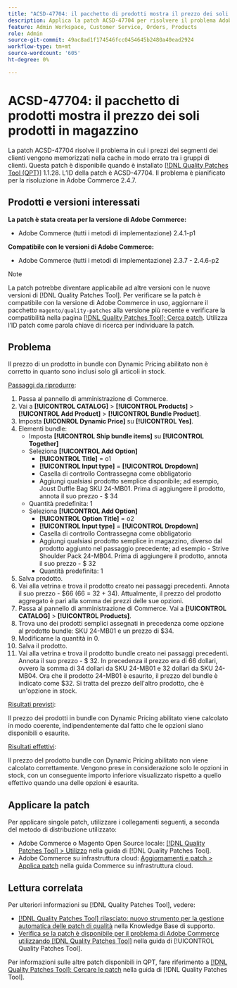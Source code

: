 ```yaml
---
title: "ACSD-47704: il pacchetto di prodotti mostra il prezzo dei soli prodotti in magazzino"
description: Applica la patch ACSD-47704 per risolvere il problema Adobe Commerce, in cui un prodotto in bundle mostra il prezzo dei soli prodotti in stock.
feature: Admin Workspace, Customer Service, Orders, Products
role: Admin
source-git-commit: 49ac8ad1f174546fcc0454645b2480a40ead2924
workflow-type: tm+mt
source-wordcount: '605'
ht-degree: 0%

---
```


# ACSD-47704: il pacchetto di prodotti mostra il prezzo dei soli prodotti in magazzino

La patch ACSD-47704 risolve il problema in cui i prezzi dei segmenti dei clienti vengono memorizzati nella cache in modo errato tra i gruppi di clienti. Questa patch è disponibile quando è installato [[!DNL Quality Patches Tool (QPT)]](https://experienceleague.adobe.com/en/docs/commerce-knowledge-base/kb/announcements/commerce-announcements/magento-quality-patches-released-new-tool-to-self-serve-quality-patches) 1.1.28. L’ID della patch è ACSD-47704. Il problema è pianificato per la risoluzione in Adobe Commerce 2.4.7.

## Prodotti e versioni interessati

**La patch è stata creata per la versione di Adobe Commerce:**

* Adobe Commerce (tutti i metodi di implementazione) 2.4.1-p1

**Compatibile con le versioni di Adobe Commerce:**

* Adobe Commerce (tutti i metodi di implementazione) 2.3.7 - 2.4.6-p2

>[!NOTE]
>
>La patch potrebbe diventare applicabile ad altre versioni con le nuove versioni di [!DNL Quality Patches Tool]. Per verificare se la patch è compatibile con la versione di Adobe Commerce in uso, aggiornare il pacchetto `magento/quality-patches` alla versione più recente e verificare la compatibilità nella pagina [[!DNL Quality Patches Tool]: Cerca patch](https://experienceleague.adobe.com/tools/commerce-quality-patches/index.html). Utilizza l’ID patch come parola chiave di ricerca per individuare la patch.

## Problema

Il prezzo di un prodotto in bundle con Dynamic Pricing abilitato non è corretto in quanto sono inclusi solo gli articoli in stock.

<u>Passaggi da riprodurre</u>:

1. Passa al pannello di amministrazione di Commerce.
1. Vai a **[!UICONTROL CATALOG]** > **[!UICONTROL Products]** > **[!UICONTROL Add Product]** > **[!UICONTROL Bundle Product]**.
1. Imposta **[UICONROL Dynamic Price]** su **[!UICONTROL Yes]**.
1. Elementi bundle:
   * Imposta **[!UICONTROL Ship bundle items]** su **[!UICONTROL Together]**
   * Seleziona **[!UICONTROL Add Option]**
      * **[!UICONTROL Title]** = o1
      * **[!UICONTROL Input type]** = **[!UICONTROL Dropdown]**
      * Casella di controllo Contrassegna come obbligatorio
      * Aggiungi qualsiasi prodotto semplice disponibile; ad esempio, Joust Duffle Bag SKU 24-MB01. Prima di aggiungere il prodotto, annota il suo prezzo - $ 34
   * Quantità predefinita: 1
   * Seleziona **[!UICONTROL Add Option]**
      * **[!UICONTROL Option Title]** = o2
      * **[!UICONTROL Input type]** = **[!UICONTROL Dropdown]**
      * Casella di controllo Contrassegna come obbligatorio
      * Aggiungi qualsiasi prodotto semplice in magazzino, diverso dal prodotto aggiunto nel passaggio precedente; ad esempio - Strive Shoulder Pack 24-MB04. Prima di aggiungere il prodotto, annota il suo prezzo - $ 32
      * Quantità predefinita: 1
1. Salva prodotto.
1. Vai alla vetrina e trova il prodotto creato nei passaggi precedenti. Annota il suo prezzo - $66
(66 = 32 + 34).
Attualmente, il prezzo del prodotto aggregato è pari alla somma dei prezzi delle sue opzioni.
1. Passa al pannello di amministrazione di Commerce. Vai a **[!UICONTROL CATALOG]** > **[!UICONTROL Products]**.
1. Trova uno dei prodotti semplici assegnati in precedenza come opzione al prodotto bundle:
SKU 24-MB01 e un prezzo di $34.
1. Modificarne la quantità in 0.
1. Salva il prodotto.
1. Vai alla vetrina e trova il prodotto bundle creato nei passaggi precedenti. Annota il suo prezzo - $ 32. In precedenza il prezzo era di 66 dollari, ovvero la somma di 34 dollari da SKU 24-MB01 e 32 dollari da SKU 24-MB04. Ora che il prodotto 24-MB01 è esaurito, il prezzo del bundle è indicato come $32. Si tratta del prezzo dell&#39;altro prodotto, che è un&#39;opzione in stock.

<u>Risultati previsti</u>:

Il prezzo dei prodotti in bundle con Dynamic Pricing abilitato viene calcolato in modo coerente, indipendentemente dal fatto che le opzioni siano disponibili o esaurite.

<u>Risultati effettivi</u>:

Il prezzo del prodotto bundle con Dynamic Pricing abilitato non viene calcolato correttamente. Vengono prese in considerazione solo le opzioni in stock, con un conseguente importo inferiore visualizzato rispetto a quello effettivo quando una delle opzioni è esaurita.

## Applicare la patch

Per applicare singole patch, utilizzare i collegamenti seguenti, a seconda del metodo di distribuzione utilizzato:

* Adobe Commerce o Magento Open Source locale: [[!DNL Quality Patches Tool] > Utilizzo](https://experienceleague.adobe.com/docs/commerce-operations/tools/quality-patches-tool/usage.html) nella guida di [!DNL Quality Patches Tool].
* Adobe Commerce su infrastruttura cloud: [Aggiornamenti e patch > Applica patch](https://experienceleague.adobe.com/docs/commerce-cloud-service/user-guide/develop/upgrade/apply-patches.html) nella guida Commerce su infrastruttura cloud.

## Lettura correlata

Per ulteriori informazioni su [!DNL Quality Patches Tool], vedere:

* [[!DNL Quality Patches Tool] rilasciato: nuovo strumento per la gestione automatica delle patch di qualità](https://experienceleague.adobe.com/en/docs/commerce-knowledge-base/kb/announcements/commerce-announcements/magento-quality-patches-released-new-tool-to-self-serve-quality-patches) nella Knowledge Base di supporto.
* [Verifica se la patch è disponibile per il problema di Adobe Commerce utilizzando  [!DNL Quality Patches Tool]](/help/tools/quality-patches-tool/patches-available-in-qpt/check-patch-for-magento-issue-with-magento-quality-patches.md) nella guida di [!UICONTROL Quality Patches Tool].


Per informazioni sulle altre patch disponibili in QPT, fare riferimento a [[!DNL Quality Patches Tool]: Cercare le patch](https://experienceleague.adobe.com/tools/commerce-quality-patches/index.html) nella guida di [!DNL Quality Patches Tool].
